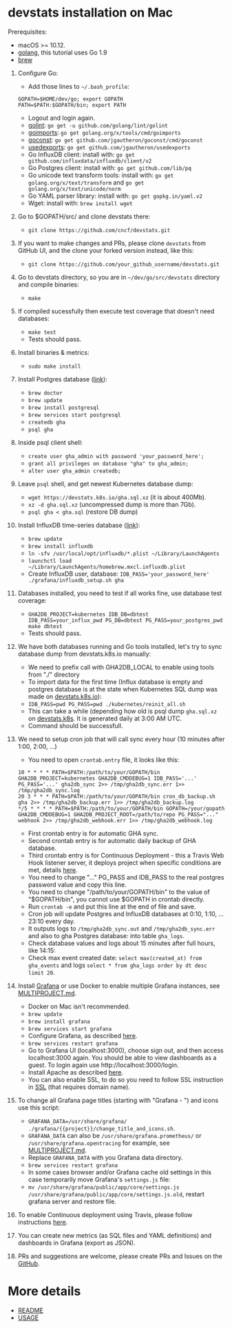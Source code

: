 # devstats installation on Mac

Prerequisites:
- macOS >= 10.12.
- [golang](https://golang.org), this tutorial uses Go 1.9
- [brew](https://brew.sh)

1. Configure Go:
    - Add those lines to `~/.bash_profile`:
    ```
    GOPATH=$HOME/dev/go; export GOPATH
    PATH=$PATH:$GOPATH/bin; export PATH
    ```
    - Logout and login again.
    - [golint](https://github.com/golang/lint): `go get -u github.com/golang/lint/golint`
    - [goimports](https://godoc.org/golang.org/x/tools/cmd/goimports): `go get golang.org/x/tools/cmd/goimports`
    - [goconst](https://github.com/jgautheron/goconst): `go get github.com/jgautheron/goconst/cmd/goconst`
    - [usedexports](https://github.com/jgautheron/usedexports): `go get github.com/jgautheron/usedexports`
    - Go InfluxDB client: install with: `go get github.com/influxdata/influxdb/client/v2`
    - Go Postgres client: install with: `go get github.com/lib/pq`
    - Go unicode text transform tools: install with: `go get golang.org/x/text/transform` and `go get golang.org/x/text/unicode/norm`
    - Go YAML parser library: install with: `go get gopkg.in/yaml.v2`
    - Wget: install with: `brew install wget`

2. Go to $GOPATH/src/ and clone devstats there:
    - `git clone https://github.com/cncf/devstats.git`

3. If you want to make changes and PRs, please clone `devstats` from GitHub UI, and the clone your forked version instead, like this:
    - `git clone https://github.com/your_github_username/devstats.git`

4. Go to devstats directory, so you are in `~/dev/go/src/devstats` directory and compile binaries:
    - `make`

5. If compiled sucessfully then execute test coverage that doesn't need databases:
    - `make test`
    - Tests should pass.

6. Install binaries & metrics:
    - `sudo make install`

7. Install Postgres database ([link](https://gist.github.com/sgnl/609557ebacd3378f3b72)):
    - `brew doctor`
    - `brew update`
    - `brew install postgresql`
    - `brew services start postgresql`
    - `createdb gha`
    - `psql gha`

8. Inside psql client shell:
    - `create user gha_admin with password 'your_password_here';`
    - `grant all privileges on database "gha" to gha_admin;`
    - `alter user gha_admin createdb;`

9. Leave `psql` shell, and get newest Kubernetes database dump:
    - `wget https://devstats.k8s.io/gha.sql.xz` (it is about 400Mb).
    - `xz -d gha.sql.xz` (uncompressed dump is more than 7Gb).
    - `psql gha < gha.sql` (restore DB dump)

10. Install InfluxDB time-series database ([link](https://docs.influxdata.com/influxdb/v0.9/introduction/installation/)):
    - `brew update`
    - `brew install influxdb`
    - `ln -sfv /usr/local/opt/influxdb/*.plist ~/Library/LaunchAgents`
    - `launchctl load ~/Library/LaunchAgents/homebrew.mxcl.influxdb.plist`
    - Create InfluxDB user, database: `IDB_PASS='your_password_here' ./grafana/influxdb_setup.sh gha`

11. Databases installed, you need to test if all works fine, use database test coverage:
    - `GHA2DB_PROJECT=kubernetes IDB_DB=dbtest IDB_PASS=your_influx_pwd PG_DB=dbtest PG_PASS=your_postgres_pwd make dbtest`
    - Tests should pass.

12. We have both databases running and Go tools installed, let's try to sync database dump from devstats.k8s.io manually:
    - We need to prefix call with GHA2DB_LOCAL to enable using tools from "./" directory
    - To import data for the first time (Influx database is empty and postgres database is at the state when Kubernetes SQL dump was made on [devstats.k8s.io](https://devstats.k8s.io)):
    - `IDB_PASS=pwd PG_PASS=pwd ./kubernetes/reinit_all.sh`
    - This can take a while (depending how old is psql dump `gha.sql.xz` on [devstats.k8s](https://devstats.k8s.io). It is generated daily at 3:00 AM UTC.
    - Command should be successfull.

13. We need to setup cron job that will call sync every hour (10 minutes after 1:00, 2:00, ...)
    - You need to open `crontab.entry` file, it looks like this:
    ```
    10 * * * * PATH=$PATH:/path/to/your/GOPATH/bin GHA2DB_PROJECT=kubernetes GHA2DB_CMDDEBUG=1 IDB_PASS='...' PG_PASS='...' gha2db_sync 2>> /tmp/gha2db_sync.err 1>> /tmp/gha2db_sync.log
    20 3 * * * PATH=$PATH:/path/to/your/GOPATH/bin cron_db_backup.sh gha 2>> /tmp/gha2db_backup.err 1>> /tmp/gha2db_backup.log
    */5 * * * * PATH=$PATH:/path/to/your/GOPATH/bin GOPATH=/your/gopath GHA2DB_CMDDEBUG=1 GHA2DB_PROJECT_ROOT=/path/to/repo PG_PASS="..." webhook 2>> /tmp/gha2db_webhook.err 1>> /tmp/gha2db_webhook.log
    ```
    - First crontab entry is for automatic GHA sync.
    - Second crontab entry is for automatic daily backup of GHA database.
    - Third crontab entry is for Continuous Deployment - this a Travis Web Hook listener server, it deploys project when specific conditions are met, details [here](https://github.com/cncf/devstats/blob/master/CONTINUOUS_DEPLOYMENT.md).
    - You need to change "..." PG_PASS and IDB_PASS to the real postgres password value and copy this line.
    - You need to change "/path/to/your/GOPATH/bin" to the value of "$GOPATH/bin", you cannot use $GOPATH in crontab directly.
    - Run `crontab -e` and put this line at the end of file and save.
    - Cron job will update Postgres and InfluxDB databases at 0:10, 1:10, ... 23:10 every day.
    - It outputs logs to `/tmp/gha2db_sync.out` and `/tmp/gha2db_sync.err` and also to gha Postgres database: into table `gha_logs`.
    - Check database values and logs about 15 minutes after full hours, like 14:15:
    - Check max event created date: `select max(created_at) from gha_events` and logs `select * from gha_logs order by dt desc limit 20`.

14. Install [Grafana](http://docs.grafana.org/installation/mac/) or use Docker to enable multiple Grafana instances, see [MULTIPROJECT.md](https://github.com/cncf/devstats/blob/master/MULTIPROJECT.md).
    - Docker on Mac isn't recommended.
    - `brew update`
    - `brew install grafana`
    - `brew services start grafana`
    - Configure Grafana, as described [here](https://github.com/cncf/devstats/blob/master/GRAFANA.md).
    - `brew services restart grafana`
    - Go to Grafana UI (localhost:3000), choose sign out, and then access localhost:3000 again. You should be able to view dashboards as a guest. To login again use http://localhost:3000/login.
    - Install Apache as described [here](https://github.com/cncf/devstats/blob/master/APACHE.md).
    - You can also enable SSL, to do so you need to follow SSL instruction in [SSL](https://github.com/cncf/devstats/blob/master/SSL.md) (that requires domain name).

15. To change all Grafana page titles (starting with "Grafana - ") and icons use this script:
    - `GRAFANA_DATA=/usr/share/grafana/ ./grafana/{{project}}/change_title_and_icons.sh`.
    - `GRAFANA_DATA` can also be `/usr/share/grafana.prometheus/` or `/usr/share/grafana.opentracing` for example, see [MULTIPROJECT.md](https://github.com/cncf/devstats/blob/master/MULTIPROJECT.md).
    - Replace `GRAFANA_DATA` with you Grafana data directory.
    - `brew services restart grafana`
    - In some cases browser and/or Grafana cache old settings in this case temporarily move Grafana's `settings.js` file:
    - `mv /usr/share/grafana/public/app/core/settings.js /usr/share/grafana/public/app/core/settings.js.old`, restart grafana server and restore file.

16. To enable Continuous deployment using Travis, please follow instructions [here](https://github.com/cncf/devstats/blob/master/CONTINUOUS_DEPLOYMENT.md).

17. You can create new metrics (as SQL files and YAML definitions) and dashboards in Grafana (export as JSON).
18. PRs and suggestions are welcome, please create PRs and Issues on the [GitHub](https://github.com/cncf/devstats).

# More details
- [README](https://github.com/cncf/devstats/blob/master/README.md)
- [USAGE](https://github.com/cncf/devstats/blob/master/USAGE.md)

